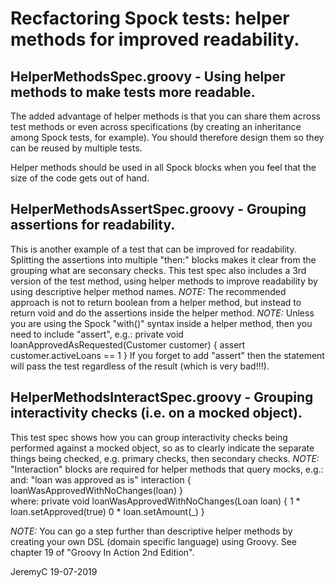 # Recfactoring Spock tests: helper methods for improved readability.


## HelperMethodsSpec.groovy - Using helper methods to make tests more readable.
The added advantage of helper methods is that you can share them across test methods
 or even across specifications (by creating an inheritance among Spock tests, for
example). You should therefore design them so they can be reused by multiple tests.

Helper methods should be used in all Spock blocks when you feel that the size of the
code gets out of hand.


## HelperMethodsAssertSpec.groovy - Grouping assertions for readability.
This is another example of a test that can be improved for readability.
Splitting the assertions into multiple "then:" blocks makes it clear from the
grouping what are seconsary checks.
This test spec also includes a 3rd version of the test method, using helper
methods to improve readability by using descriptive helper method names.
*NOTE:* The recommended approach is not to return boolean from a helper method,
but instead to return void and do the assertions inside the helper method.
*NOTE:* Unless you are using the Spock "with()" syntax inside a helper method,
then you need to include "assert", e.g.:
	private void loanApprovedAsRequested(Customer customer)
	{
		assert customer.activeLoans == 1
	}
If you forget to add "assert" then the statement will pass the test regardless 
of the result (which is  very bad!!!).


## HelperMethodsInteractSpec.groovy - Grouping interactivity checks (i.e. on a mocked object).
This test spec shows how you can group interactivity checks being performed
against a mocked object, so as to clearly indicate the separate things being checked, 
e.g. primary checks, then secondary checks.
*NOTE:* "Interaction" blocks are required for helper methods that query mocks, e.g.:
	and: "loan was approved as is"
	interaction {
		loanWasApprovedWithNoChanges(loan)
	}	
where:
	private void loanWasApprovedWithNoChanges(Loan loan)
	{
		1 * loan.setApproved(true)
		0 * loan.setAmount(_)
	}


*NOTE:* You can go a step further than descriptive helper methods by creating
your own DSL (domain specific language) using Groovy. See chapter 19 of
"Groovy In Action 2nd Edition".


JeremyC 19-07-2019
